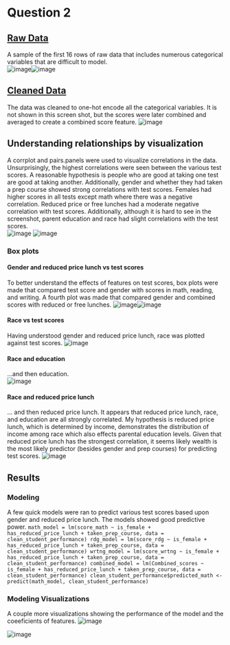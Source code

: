 # Question 2
##  [Raw Data](https://github.com/Luke-J-Miller/CS5530/tree/main/Assignment_1/Question_2/data_raw)
A sample of the first 16 rows of raw data that includes numerous categorical variables that are difficult to model.  
![image](https://github.com/Luke-J-Miller/CS5530/assets/111100132/c3c846a1-94cb-4f5d-a6af-ccbfc665c06a)![image](https://github.com/Luke-J-Miller/CS5530/assets/111100132/d13e1f5a-1d3a-46e5-9da9-43e092240a86)  
## [Cleaned Data](https://github.com/Luke-J-Miller/CS5530/tree/main/Assignment_1/Question_2/data_clean)
The data was cleaned to one-hot encode all the categorical variables.  It is not shown in this screen shot, but the scores were later combined and averaged to create a combined score feature.
![image](https://github.com/Luke-J-Miller/CS5530/assets/111100132/5c27084f-250d-4b65-bf2e-af6974b1e3c8)  
## Understanding relationships by visualization  
A corrplot and pairs.panels were used to visualize correlations in the data.  Unsurprisingly, the highest correlations were seen between the various test scores.  A reasonable hypothesis is people who are good at taking one test are good at taking another.  Additionally, gender and whether they had taken a prep course showed strong correlations with test scores.  Females had higher scores in all tests except math where there was a negative correlation.  Reduced price or free lunches had a moderate negative correlation with test scores.  Additionally, although it is hard to see in the screenshot, parent education and race had slight correlations with the test scores.  
![image](https://github.com/Luke-J-Miller/CS5530/assets/111100132/50625f89-108e-4e1a-ac0d-b21bc72d00c0)
![image](https://github.com/Luke-J-Miller/CS5530/assets/111100132/c8bbc6fb-d5e9-4f1f-a2a4-92007a42df0f)  
### Box plots
#### Gender and reduced price lunch vs test scores
To better understand the effects of features on test scores, box plots were made that compared test score and gender with scores in math, reading, and writing.  A fourth plot was made that compared gender and combined scores with reduced or free lunches.
![image](https://github.com/Luke-J-Miller/CS5530/assets/111100132/a409729c-18fc-4fe8-b6e9-c5910b2d12a2)![image](https://github.com/Luke-J-Miller/CS5530/assets/111100132/f434e885-ded8-41c5-b9c0-67e22b95eaad)  
#### Race vs test scores
Having understood gender and reduced price lunch, race was plotted against test scores.
![image](https://github.com/Luke-J-Miller/CS5530/assets/111100132/ae9759a9-58f0-4df6-b116-24752dae2a33)  
#### Race and education
...and then education.  
![image](https://github.com/Luke-J-Miller/CS5530/assets/111100132/8c096611-0969-44b1-a8a6-73cc6f1650f7)  
#### Race and reduced price lunch  
... and then reduced price lunch.  It appears that reduced price lunch, race, and education are all strongly correlated.  My hypothesis is reduced price lunch, which is determined by income, demonstrates the distribution of income among race which also effects parental education levels.  Given that reduced price lunch has the strongest correlation, it seems likely wealth is the most likely predictor (besides gender and prep courses) for predicting test scores.
![image](https://github.com/Luke-J-Miller/CS5530/assets/111100132/870c3bf3-27bc-4abc-b511-5a594ab16d03)  
## Results
### Modeling
A few quick models were ran to predict various test scores based upon gender and reduced price lunch.  The models showed good predictive power.
`math_model = lm(score_math ~ is_female + has_reduced_price_lunch + taken_prep_course, data = clean_student_performance)
rdg_model = lm(score_rdg ~ is_female + has_reduced_price_lunch + taken_prep_course, data = clean_student_performance)
wrtng_model = lm(score_wrtng ~ is_female + has_reduced_price_lunch + taken_prep_course, data = clean_student_performance)
combined_model = lm(Combined_scores ~ is_female + has_reduced_price_lunch + taken_prep_course, data = clean_student_performance)
clean_student_performance$predicted_math <- predict(math_model, clean_student_performance)`  
### Modeling Visualizations  
A couple more visualizations showing the performance of the model and the coeeficients of features.
![image](https://github.com/Luke-J-Miller/CS5530/assets/111100132/63011d74-ea52-4897-8786-3a30eb490e37)

![image](https://github.com/Luke-J-Miller/CS5530/assets/111100132/b47f24fd-d731-41ae-8f81-9f9ed17e856d)
